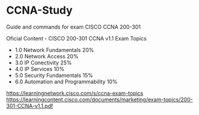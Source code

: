 # CCNA-Study
Guide and commands for exam CISCO CCNA 200-301

Oficial Content - CISCO 
200-301 CCNA v1.1 Exam Topics


* 1.0 Network Fundamentals           20%
* 2.0 Network Access                 20%
* 3.0 IP Conectivity                 25%
* 4.0 IP Services                    10%
* 5.0 Security Fundamentals          15%
* 6.0 Automation and Programmability 10%


https://learningnetwork.cisco.com/s/ccna-exam-topics
https://learningcontent.cisco.com/documents/marketing/exam-topics/200-301-CCNA-v1.1.pdf
